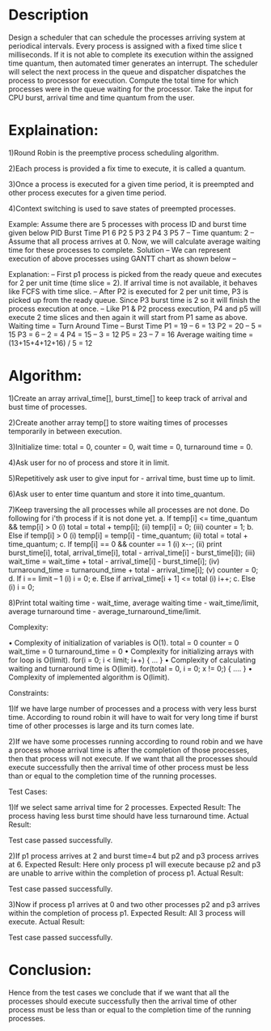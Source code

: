 # Description
Design a scheduler that can schedule the processes arriving system at periodical intervals. Every process is assigned with a fixed time slice t milliseconds. If it is not able to complete its execution within the assigned time quantum, then automated timer generates an interrupt. The scheduler will select the next process in the queue and dispatcher dispatches the process to processor for execution. Compute the total time for which processes were in the queue waiting for the processor. Take the input for CPU burst, arrival time and time quantum from the user.
# Explaination:

1)Round Robin is the preemptive process scheduling algorithm.

2)Each process is provided a fix time to execute, it is called a quantum.

3)Once a process is executed for a given time period, it is preempted and other process executes for a given time period.

4)Context switching is used to save states of preempted processes.


Example: Assume there are 5 processes with process ID and burst time given below PID Burst Time P1 6 P2 5 P3 2 P4 3 P5 7 – Time quantum: 2 – Assume that all process arrives at 0. Now, we will calculate average waiting time for these processes to complete. Solution – We can represent execution of above processes using GANTT chart as shown below –

Explanation: – First p1 process is picked from the ready queue and executes for 2 per unit time (time slice = 2). If arrival time is not available, it behaves like FCFS with time slice. – After P2 is executed for 2 per unit time, P3 is picked up from the ready queue. Since P3 burst time is 2 so it will finish the process execution at once. – Like P1 & P2 process execution, P4 and p5 will execute 2 time slices and then again it will start from P1 same as above. Waiting time = Turn Around Time – Burst Time P1 = 19 – 6 = 13 P2 = 20 – 5 = 15 P3 = 6 – 2 = 4 P4 = 15 – 3 = 12 P5 = 23 – 7 = 16 Average waiting time = (13+15+4+12+16) / 5 = 12

# Algorithm:

1)Create an array arrival_time[], burst_time[] to keep track of arrival and bust time of processes.

2)Create another array temp[] to store waiting times of processes temporarily in between execution.

3)Initialize time: total = 0, counter = 0, wait time = 0, turnaround time = 0.

4)Ask user for no of process and store it in limit.

5)Repetitively ask user to give input for - arrival time, bust time up to limit.

6)Ask user to enter time quantum and store it into time_quantum.

7)Keep traversing the all processes while all processes are not done. Do following for i'th process if it is not done yet. a. If temp[i] <= time_quantum && temp[i] > 0 (i) total = total + temp[i]; (ii) temp[i] = 0; (iii) counter = 1; b. Else if temp[i] > 0 (i) temp[i] = temp[i] - time_quantum; (ii) total = total + time_quantum; c. If temp[i] == 0 && counter == 1 (i) x--; (ii) print burst_time[i], total, arrival_time[i], total - arrival_time[i] - burst_time[i]); (iii) wait_time = wait_time + total - arrival_time[i] - burst_time[i]; (iv) turnaround_time = turnaround_time + total - arrival_time[i]; (v) counter = 0; d. If i == limit – 1 (i) i = 0; e. Else if arrival_time[i + 1] <= total (i) i++; c. Else (i) i = 0;

8)Print total waiting time - wait_time, average waiting time - wait_time/limit, average turnaround time - average_turnaround_time/limit.

Complexity:

• Complexity of initialization of variables is O(1). total = 0 counter = 0 wait_time = 0 turnaround_time = 0 • Complexity for initializing arrays with for loop is O(limit). for(i = 0; i < limit; i++) { … } • Complexity of calculating waiting and turnaround time is O(limit). for(total = 0, i = 0; x != 0;) { …. } • Complexity of implemented algorithm is O(limit).

Constraints:

1)If we have large number of processes and a process with very less burst time. According to round robin it will have to wait for very long time if burst time of other processes is large and its turn comes late.


2)If we have some processes running according to round robin and we have a process whose arrival time is after the completion of those processes, then that process will not execute. If we want that all the processes should execute successfully then the arrival time of other process must be less than or equal to the completion time of the running processes.


Test Cases:

1)If we select same arrival time for 2 processes. Expected Result: The process having less burst time should have less turnaround time. Actual Result:


Test case passed successfully.

2)If p1 process arrives at 2 and burst time=4 but p2 and p3 process arrives at 6. Expected Result: Here only process p1 will execute because p2 and p3 are unable to arrive within the completion of process p1. Actual Result:


Test case passed successfully.

3)Now if process p1 arrives at 0 and two other processes p2 and p3 arrives within the completion of process p1. Expected Result: All 3 process will execute. Actual Result:


Test case passed successfully.

# Conclusion:

Hence from the test cases we conclude that if we want that all the processes should execute successfully then the arrival time of other process must be less than or equal to the completion time of the running processes.

